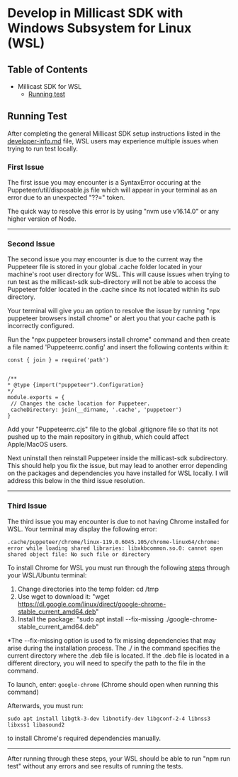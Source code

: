 # Develop in Millicast SDK with Windows Subsystem for Linux (WSL)

## Table of Contents
- Millicast SDK for WSL
  - [Running test](#running-test)
  
## Running Test
After completing the general Millicast SDK setup instructions listed in the [developer-info.md](developer-info.md) file, WSL users may experience multiple issues when trying to run test locally.

### First Issue
 The first issue you may encounter is a SyntaxError occuring at the Puppeteer/util/disposable.js file which will appear in your terminal as an error due to an unexpected "??=" token.

 The quick way to resolve this error is by using "nvm use v16.14.0" or any higher version of Node.

 -----------------
### Second Issue
 The second issue you may encounter is due to the current way the Puppeteer file is stored in your global .cache folder located in your machine's root user directory for WSL. This will cause issues when trying to run test as the millicast-sdk sub-directory will not be able to access the Puppeteer folder located in the .cache since its not located within its sub directory. 

 Your terminal will give you an option to resolve the issue by running "npx puppeteer browsers install chrome" or alert you that your cache path is incorrectly configured.

 Run the "npx puppeteer browsers install chrome" command and then create a file named 'Puppeteerrc.config' and insert the following contents within it: 

 ```
const { join } = require('path')
 

/**
 * @type {import("puppeteer").Configuration}
 */
module.exports = {
  // Changes the cache location for Puppeteer.
  cacheDirectory: join(__dirname, '.cache', 'puppeteer')
}
 ```

Add your "Puppeteerrc.cjs" file to the global .gitignore file so that its not pushed up to the main repository in github, which could affect Apple/MacOS users.

Next uninstall then reinstall Puppeteer inside the millicast-sdk subdirectory. This should help you fix the issue, but may lead to another error depending on the packages and dependencies you have installed for WSL locally. I will address this below in the third issue resolution. 

 -----------------
### Third Issue

 The third issue you may encounter is due to not having Chrome installed for WSL. Your terminal may display the following error: 
 
 ```.cache/puppeteer/chrome/linux-119.0.6045.105/chrome-linux64/chrome: error while loading shared libraries: libxkbcommon.so.0: cannot open shared object file: No such file or directory```

 To install Chrome for WSL you must run through the following [steps](https://learn.microsoft.com/en-us/windows/wsl/tutorials/gui-apps#install-google-chrome-for-linux) through your WSL/Ubuntu terminal: 

1. Change directories into the temp folder: cd /tmp
2. Use wget to download it: "wget https://dl.google.com/linux/direct/google-chrome-stable_current_amd64.deb"
3. Install the package: "sudo apt install --fix-missing ./google-chrome-stable_current_amd64.deb"

*The --fix-missing option is used to fix missing dependencies that may arise during the installation process. The ./ in the command specifies the current directory where the .deb file is located. If the .deb file is located in a different directory, you will need to specify the path to the file in the command.

To launch, enter: ```google-chrome``` (Chrome should open when running this command)

Afterwards, you must run:

```sudo apt install libgtk-3-dev libnotify-dev libgconf-2-4 libnss3 libxss1 libasound2```

to install Chrome's required dependencies manually.

 -----------------

After running through these steps, your WSL should be able to run "npm run test" without any errors and see results of running the tests.



